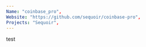 ```yaml
---
Name: "coinbase_pro",
Website: "https://github.com/sequoir/coinbase-pro",
Projects: "Sequoir",
---
```

<!--lang:en--> 
test
<!--lang:es--] 
test
<!--lang:de--] 
test
<!--lang:fr--] 
test
<!--lang:pl--] 
test
<!--lang:uk--] 
test
[!--lang:*-->  
